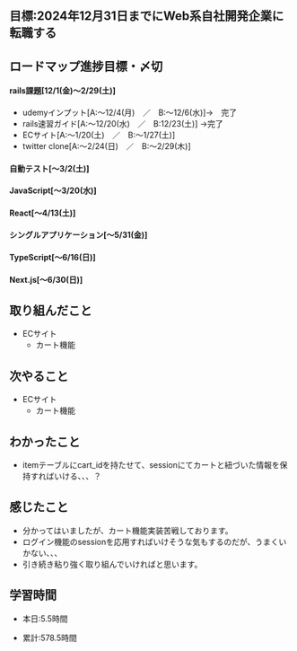 ## 目標:2024年12月31日までにWeb系自社開発企業に転職する

## ロードマップ進捗目標・〆切
#### rails課題[12/1(金)～2/29(土)]
* udemyインプット[A:～12/4(月)　／　B:～12/6(水)]→　完了
* rails速習ガイド[A:～12/20(水)　／　B:12/23(土)]
→完了
* ECサイト[A:～1/20(土)　／　B:～1/27(土)]
* twitter clone[A:～2/24(日)　／　B:～2/29(木)]

#### 自動テスト[～3/2(土)]
#### JavaScript[～3/20(水)]
#### React[～4/13(土)]
#### シングルアプリケーション[～5/31(金)]
#### TypeScript[～6/16(日)]
#### Next.js[～6/30(日)]


## 取り組んだこと
- ECサイト
  - カート機能


## 次やること
- ECサイト
  - カート機能
  
## わかったこと
- itemテーブルにcart_idを持たせて、sessionにてカートと紐づいた情報を保持すればいける、、、？
 
## 感じたこと
* 分かってはいましたが、カート機能実装苦戦しております。
* ログイン機能のsessionを応用すればいけそうな気もするのだが、うまくいかない、、、
* 引き続き粘り強く取り組んでいければと思います。

## 学習時間
- 本日:5.5時間

- 累計:578.5時間
